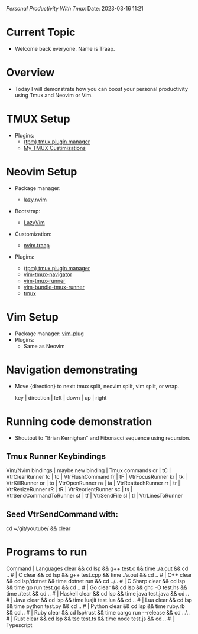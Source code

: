 _Personal Productivity With Tmux_
  Date: 2023-03-16 11:21

# Current Topic
  - Welcome back everyone.  Name is Traap.

# Overview
  - Today I will demonstrate how you can boost your personal productivity using
    Tmux and Neovim or Vim.

# TMUX Setup
  - Plugins:
    * [(tpm) tmux plugin manager](https://github.com/tmux-plugins/tpm.git)
    * [My TMUX Custimizations](https://github.com/Traap/tmux)

# Neovim Setup
  - Package manager:
    * [lazy.nvim](https://github.com/folke/lazy.nvim)

  - Bootstrap:
    * [LazyVim](https://github.com/LazyVim/LazyVim)

  - Customization:
    * [nvim.traap](https://github.com/Traap/nvim.)

  - Plugins:
    * [(tpm) tmux plugin manager](https://github.com/tmux-plugins/tpm.git)
    * [vim-tmux-navigator](https://github.com/christoomey/vim-tmux-navigator)
    * [vim-tmux-runner](https://github.com/christoomey/vim-tmux-runner)
    * [vim-bundle-tmux-runner](https://github.com/Traap/vim-bundle-tmux-runner)
    * [tmux](https://github.com/Traap/tmux)

# Vim Setup
  - Package manager: [vim-plug](https://github.com/junegunn/vim-plug)
  - Plugins:
    *   Same as Neovim

# Navigation demonstrating
  - Move {direction} to next: tmux split, neovim split, vim split, or wrap.

    key  | direction
   <c-h> | left
   <c-j> | down
   <c-k> | up
   <c-l> | right

# Running code demonstration
  - Shoutout to "Brian Kernighan" and Fibonacci sequence using recursion.

## Tmux Runner Keybindings

  Vim/Nvim bindings | maybe new binding | Tmux commands
  <leader>cr        | <leader>tC        | VtrClearRunner
  <leader>fc        | <leader>tc        | VtrFlushCommand
  <leader>fr        | <leader>tF        | VtrFocusRunner
  <leader>kr        | <leader>tk        | VtrKillRunner
  <leader>or        | <leader>to        | VtrOpenRunner
  <leader>ra        | <leader>ta        | VtrReattachRunner
  <leader>rr        | <leader>tr        | VtrResizeRunner
  <leader>rR        | <leader>tR        | VtrReorientRunner
  <leader>sc        | <leader>ts        | VtrSendCommandToRunner
  <leader>sf        | <leader>tf        | VtrSendFile
  <leader>sl        | <leader>tl        | VtrLinesToRunner

## Seed VtrSendCommand with:
cd ~/git/youtube/ && clear

# Programs to run
Command                                                        | Languages
clear && cd lsp && g++ test.c && time ./a.out && cd .. #       | C
clear && cd lsp && g++ test.cpp && time ./a.out && cd .. #     | C++
clear && cd lsp/dotnet && time dotnet run && cd ../.. #        | C Sharp
clear && cd lsp && time go run test.go && cd .. #              | Go
clear && cd lsp && ghc -O test.hs && time ./test && cd .. #    | Haskell
clear && cd lsp && time java test.java && cd .. #              | Java
clear && cd lsp && time luajit test.lua && cd .. #             | Lua
clear && cd lsp && time python test.py && cd .. #              | Python
clear && cd lsp && time ruby.rb && cd .. #                     | Ruby
clear && cd lsp/rust && time cargo run --release && cd ../.. # | Rust
clear && cd lsp && tsc test.ts && time node test.js && cd .. # | Typescript

